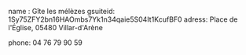 name : Gîte les mélèzes
gsuiteid: 1Sy75ZFY2bn16HAOmbs7Yk1n34qaie5S04It1KcufBF0
adress: Place de l'Église, 05480 Villar-d'Arène

phone: 04 76 79 90 59


